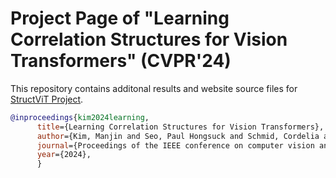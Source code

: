 # Project Page of "Learning Correlation Structures for Vision Transformers" (CVPR'24)

This repository contains additonal results and website source files for [StructViT Project](https://github.com/KimManjin/StructViT/).

```bib
@inproceedings{kim2024learning,
      title={Learning Correlation Structures for Vision Transformers},
      author={Kim, Manjin and Seo, Paul Hongsuck and Schmid, Cordelia and Cho, Minsu},
      journal={Proceedings of the IEEE conference on computer vision and pattern recognition},
      year={2024},
      }
```
